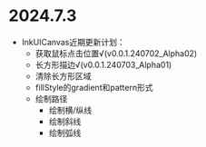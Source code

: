 # 2024.7.3
* InkUICanvas近期更新计划：
  * 获取鼠标点击位置√(v0.0.1.240702_Alpha02)
  * 长方形描边√(v0.0.1.240703_Alpha01)
  * 清除长方形区域
  * fillStyle的gradient和pattern形式
  * 绘制路径
    * 绘制横/纵线
    * 绘制斜线
    * 绘制弧线
